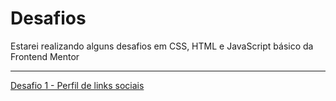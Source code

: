 # Desafios
 Estarei realizando alguns desafios em CSS, HTML e JavaScript básico da Frontend Mentor
<hr>
<a href="niveis/novato/d001/social-links-profile-main/index.html">Desafio 1 - Perfil de links sociais</a>